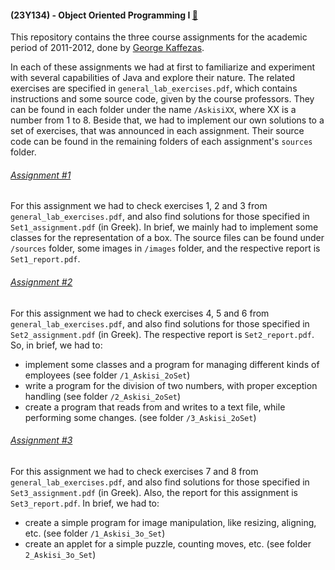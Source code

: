 #### (23Y134) - Object Oriented Programming I [:link:](https://www.ceid.upatras.gr/en/undergraduate/courses/23%CE%A5134)
This repository contains the three course assignments for the academic period of 2011-2012, done by
[George Kaffezas](https://github.com/gkffzs).

In each of these assignments we had at first to familiarize and experiment with several capabilities of Java and explore
their nature. The related exercises are specified in `general_lab_exercises.pdf`, which contains instructions and some
source code, given by the course professors. They can be found in each folder under the name `/AskisiXX`, where XX is
a number from 1 to 8. Beside that, we had to implement our own solutions to a set of exercises, that was announced in
each assignment. Their source code can be found in the remaining folders of each assignment's `sources` folder.

###### [Assignment #1](https://github.com/gkffzs/CEID/tree/master/23Y134/Assignment%20%231)
For this assignment we had to check exercises 1, 2 and 3 from `general_lab_exercises.pdf`, and also find solutions for
those specified in `Set1_assignment.pdf` (in Greek). In brief, we mainly had to implement some classes for the
representation of a box. The source files can be found under `/sources` folder, some images in `/images` folder, and the
respective report is `Set1_report.pdf`.

###### [Assignment #2](https://github.com/gkffzs/CEID/tree/master/23Y134/Assignment%20%232)
For this assignment we had to check exercises 4, 5 and 6 from `general_lab_exercises.pdf`, and also find solutions for
those specified in `Set2_assignment.pdf` (in Greek). The respective report is `Set2_report.pdf`. So, in brief, we had to:
- implement some classes and a program for managing different kinds of employees (see folder `/1_Askisi_2oSet`)
- write a program for the division of two numbers, with proper exception handling (see folder `/2_Askisi_2oSet`)
- create a program that reads from and writes to a text file, while performing some changes. (see folder
`/3_Askisi_2oSet`)

###### [Assignment #3](https://github.com/gkffzs/CEID/tree/master/23Y134/Assignment%20%233)
For this assignment we had to check exercises 7 and 8 from `general_lab_exercises.pdf`, and also find solutions for
those specified in `Set3_assignment.pdf` (in Greek). Also, the report for this assignment is `Set3_report.pdf`. In brief,
we had to:
- create a simple program for image manipulation, like resizing, aligning, etc. (see folder `/1_Askisi_3o_Set`) 
- create an applet for a simple puzzle, counting moves, etc. (see folder `2_Askisi_3o_Set`)
